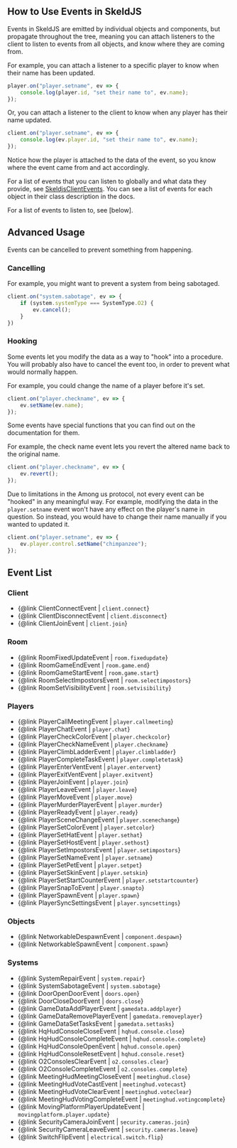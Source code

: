## How to Use Events in SkeldJS

Events in SkeldJS are emitted by individual objects and components, but propagate throughout the tree, meaning you can attach listeners to the client to listen to events from all objects, and know where they are coming from.

For example, you can attach a listener to a specific player to know when their name has been updated.
```ts
player.on("player.setname", ev => {
    console.log(player.id, "set their name to", ev.name);
});
```
Or, you can attach a listener to the client to know when any player has their name updated.
```ts
client.on("player.setname", ev => {
    console.log(ev.player.id, "set their name to", ev.name);
});
```

Notice how the player is attached to the data of the event, so you know where the event came from and act accordingly.

For a list of events that you can listen to globally and what data they provide, see [SkeldjsClientEvents](/interfaces/client.skeldjsclientevents). You can see a list of events for each object in their class description in the docs.

For a list of events to listen to, see [below].

## Advanced Usage

Events can be cancelled to prevent something from happening.

### Cancelling

For example, you might want to prevent a system from being sabotaged.
```ts
client.on("system.sabotage", ev => {
    if (system.systemType === SystemType.O2) {
        ev.cancel();
    }
})
```

### Hooking
Some events let you modify the data as a way to "hook" into a procedure. You will probably also have to cancel the event too, in order to prevent what would normally happen.

For example, you could change the name of a player before it's set.
```ts
client.on("player.checkname", ev => {
    ev.setName(ev.name);
});
```

Some events have special functions that you can find out on the documentation for them.

For example, the check name event lets you revert the altered name back to the original name.
```ts
client.on("player.checkname", ev => {
    ev.revert();
});
```

Due to limitations in the Among us protocol, not every event can be "hooked" in any meaningful way. For example, modifying the data in the `player.setname` event won't have any effect on the player's name in question. So instead, you would have to change their name manually if you wanted to updated it.

```ts
client.on("player.setname", ev => {
    ev.player.control.setName("chimpanzee");
});
```

## Event List

### Client
* {@link ClientConnectEvent | `client.connect`}
* {@link ClientDisconnectEvent | `client.disconnect`}
* {@link ClientJoinEvent | `client.join`}

### Room
* {@link RoomFixedUpdateEvent | `room.fixedupdate`}
* {@link RoomGameEndEvent | `room.game.end`}
* {@link RoomGameStartEvent | `room.game.start`}
* {@link RoomSelectImpostorsEvent | `room.selectimpostors`}
* {@link RoomSetVisibilityEvent | `room.setvisibility`}

### Players
* {@link PlayerCallMeetingEvent | `player.callmeeting`}
* {@link PlayerChatEvent | `player.chat`}
* {@link PlayerCheckColorEvent | `player.checkcolor`}
* {@link PlayerCheckNameEvent | `player.checkname`}
* {@link PlayerClimbLadderEvent | `player.climbladder`}
* {@link PlayerCompleteTaskEvent | `player.completetask`}
* {@link PlayerEnterVentEvent | `player.entervent`}
* {@link PlayerExitVentEvent | `player.exitvent`}
* {@link PlayerJoinEvent | `player.join`}
* {@link PlayerLeaveEvent | `player.leave`}
* {@link PlayerMoveEvent | `player.move`}
* {@link PlayerMurderPlayerEvent | `player.murder`}
* {@link PlayerReadyEvent | `player.ready`}
* {@link PlayerSceneChangeEvent | `player.scenechange`}
* {@link PlayerSetColorEvent | `player.setcolor`}
* {@link PlayerSetHatEvent | `player.sethat`}
* {@link PlayerSetHostEvent | `player.sethost`}
* {@link PlayerSetImpostorsEvent | `player.setimpostors`}
* {@link PlayerSetNameEvent | `player.setname`}
* {@link PlayerSetPetEvent | `player.setpet`}
* {@link PlayerSetSkinEvent | `player.setskin`}
* {@link PlayerSetStartCounterEvent | `player.setstartcounter`}
* {@link PlayerSnapToEvent | `player.snapto`}
* {@link PlayerSpawnEvent | `player.spawn`}
* {@link PlayerSyncSettingsEvent | `player.syncsettings`}

### Objects
* {@link NetworkableDespawnEvent | `component.despawn`}
* {@link NetworkableSpawnEvent | `component.spawn`}

### Systems
* {@link SystemRepairEvent | `system.repair`}
* {@link SystemSabotageEvent | `system.sabotage`}
* {@link DoorOpenDoorEvent | `doors.open`}
* {@link DoorCloseDoorEvent | `doors.close`}
* {@link GameDataAddPlayerEvent | `gamedata.addplayer`}
* {@link GameDataRemovePlayerEvent | `gamedata.removeplayer`}
* {@link GameDataSetTasksEvent | `gamedata.settasks`}
* {@link HqHudConsoleCloseEvent | `hqhud.console.close`}
* {@link HqHudConsoleCompleteEvent | `hqhud.console.complete`}
* {@link HqHudConsoleOpenEvent | `hqhud.console.open`}
* {@link HqHudConsoleResetEvent | `hqhud.console.reset`}
* {@link O2ConsolesClearEvent | `o2.consoles.clear`}
* {@link O2ConsoleCompleteEvent | `o2.consoles.complete`}
* {@link MeetingHudMeetingCloseEvent | `meetinghud.close`}
* {@link MeetingHudVoteCastEvent | `meetinghud.votecast`}
* {@link MeetingHudVoteClearEvent | `meetinghud.voteclear`}
* {@link MeetingHudVotingCompleteEvent | `meetinghud.votingcomplete`}
* {@link MovingPlatformPlayerUpdateEvent | `movingplatform.player.update`}
* {@link SecurityCameraJoinEvent | `security.cameras.join`}
* {@link SecurityCameraLeaveEvent | `security.cameras.leave`}
* {@link SwitchFlipEvent | `electrical.switch.flip`}
